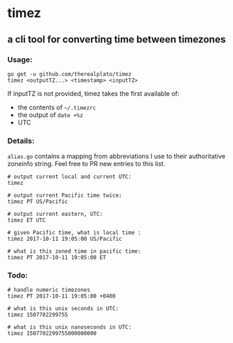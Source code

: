 timez 
=====

a cli tool for converting time between timezones
------------------------------------------------

### Usage:
```
go get -u github.com/therealplato/timez
timez <outputTZ...> <timestamp> <inputTZ>
```

If inputTZ is not provided, timez takes the first available of:
- the contents of `~/.timezrc`
- the output of `date +%z`
- UTC

### Details:
`alias.go` contains a mapping from abbreviations I use to their authoritative zoneinfo string. Feel free to PR new entries to this list.

```
# output current local and current UTC:
timez 

# output current Pacific time twice:
timez PT US/Pacific

# output current eastern, UTC:
timez ET UTC

# given Pacific time, what is local time :
timez 2017-10-11 19:05:00 US/Pacific

# what is this zoned time in pacific time:
timez PT 2017-10-11 19:05:00 ET 
```

### Todo:
```
# handle numeric timezones
timez PT 2017-10-11 19:05:00 +0400

# what is this unix seconds in UTC:
timez 1507702299755

# what is this unix nanoseconds in UTC:
timez 1507702299755000000000
```
